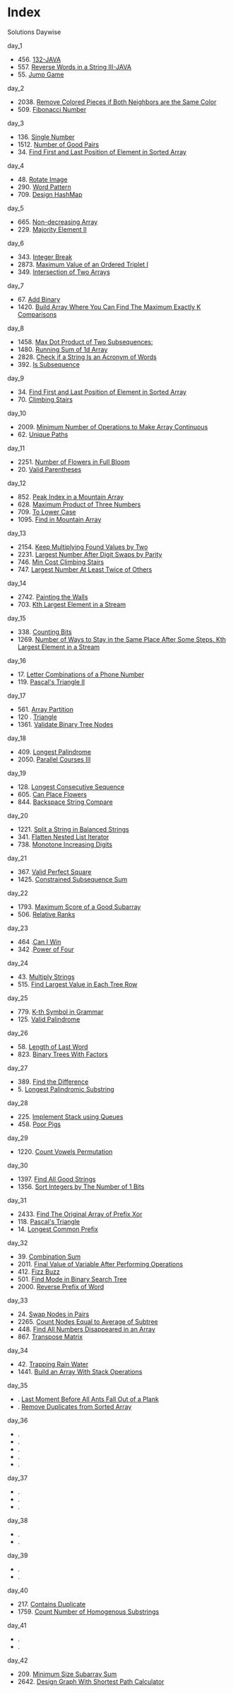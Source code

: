 # Index

Solutions Daywise

day_1
* 456\. [132-JAVA](https://github.com/shashank651156/75CodeStrong/blob/main/Code%20Challenges/132.java)
* 557\. [ Reverse Words in a String III-JAVA](https://github.com/shashank651156/75CodeStrong/blob/main/Code%20Challenges/557.java)
* 55\. [Jump Game](https://github.com/shashank651156/75CodeStrong/blob/main/Code%20Challenges/55-jumpGame.java)
  
day_2
* 2038\. [Remove Colored Pieces if Both Neighbors are the Same Color](https://github.com/shashank651156/75CodeStrong/blob/main/Code%20Challenges/day2/2038.java)
* 509\. [Fibonacci Number](https://github.com/shashank651156/75CodeStrong/blob/main/Code%20Challenges/day2/509_fibonacci.java)

day_3
* 136\. [Single Number](https://github.com/shashank651156/75CodeStrong/blob/main/Code%20Challenges/day%203/136_singleNumber.java)
* 1512\. [Number of Good Pairs](https://github.com/shashank651156/75CodeStrong/blob/main/Code%20Challenges/day%203/1512_numberOfGreatPairs.java)
* 34\. [Find First and Last Position of Element in Sorted Array](https://github.com/shashank651156/75CodeStrong/blob/main/Code%20Challenges/day%203/34.java)

day_4
* 48\. [Rotate Image](https://github.com/shashank651156/75CodeStrong/blob/main/Code%20Challenges/day%204/48.java)
* 290\. [Word Pattern](https://github.com/shashank651156/75CodeStrong/blob/main/Code%20Challenges/day%204/290.java)
* 709\. [Design HashMap](https://github.com/shashank651156/75CodeStrong/blob/main/Code%20Challenges/day%204/706.java)

day_5
* 665\. [Non-decreasing Array](https://github.com/shashank651156/75CodeStrong/blob/main/Code%20Challenges/day%205/665.java)
* 229\. [Majority Element II](https://github.com/shashank651156/75CodeStrong/blob/main/Code%20Challenges/day%205/229.java)

day_6
* 343\. [Integer Break](https://github.com/shashank651156/75CodeStrong/blob/main/Code%20Challenges/day%206/343.java)
* 2873\. [Maximum Value of an Ordered Triplet I](https://github.com/shashank651156/75CodeStrong/blob/main/Code%20Challenges/day%206/2873.java)
* 349\. [Intersection of Two Arrays](https://github.com/shashank651156/75CodeStrong/blob/main/Code%20Challenges/day%206/349.java)

day_7
* 67\. [Add Binary](https://github.com/shashank651156/75CodeStrong/blob/main/Code%20Challenges/day%207/67.java)
* 1420\. [Build Array Where You Can Find The Maximum Exactly K Comparisons](https://github.com/shashank651156/75CodeStrong/blob/main/Code%20Challenges/day%207/1420.java)

day_8
* 1458\. [Max Dot Product of Two Subsequences:](https://github.com/shashank651156/75CodeStrong/blob/main/Code%20Challenges/day%208/1458.java)
* 1480\. [Running Sum of 1d Array](https://github.com/shashank651156/75CodeStrong/blob/main/Code%20Challenges/day%208/1480.java)
* 2828\. [Check if a String Is an Acronym of Words](https://github.com/shashank651156/75CodeStrong/blob/main/Code%20Challenges/day%208/2828.java)
* 392\. [Is Subsequence](https://github.com/shashank651156/75CodeStrong/blob/main/Code%20Challenges/day%208/392.java)

day_9
* 34\. [Find First and Last Position of Element in Sorted Array](https://github.com/shashank651156/75CodeStrong/blob/main/Code%20Challenges/day%209/34.java)
* 70\. [Climbing Stairs](https://github.com/shashank651156/75CodeStrong/blob/main/Code%20Challenges/day%209/70.java)

day_10
* 2009\. [Minimum Number of Operations to Make Array Continuous](https://github.com/shashank651156/75CodeStrong/blob/main/Code%20Challenges/day%2010/2009.java)
* 62\. [Unique Paths](https://github.com/shashank651156/75CodeStrong/blob/main/Code%20Challenges/day%2010/62.java)

day_11
* 2251\. [Number of Flowers in Full Bloom](https://github.com/shashank651156/75CodeStrong/blob/main/Code%20Challenges/day%2011/2251.java)
* 20\. [Valid Parentheses](https://github.com/shashank651156/75CodeStrong/blob/main/Code%20Challenges/day%2011/20.java)

day_12
* 852\. [Peak Index in a Mountain Array](https://github.com/shashank651156/75CodeStrong/blob/main/Code%20Challenges/day%2012/852.java)
* 628\. [Maximum Product of Three Numbers](https://github.com/shashank651156/75CodeStrong/blob/main/Code%20Challenges/day%2012/628.java)
* 709\. [To Lower Case](https://github.com/shashank651156/75CodeStrong/blob/main/Code%20Challenges/day%2012/709.java)
* 1095\. [Find in Mountain Array](https://github.com/shashank651156/75CodeStrong/blob/main/Code%20Challenges/day%2012/1095.java)

day_13
* 2154\. [Keep Multiplying Found Values by Two](https://github.com/shashank651156/75CodeStrong/blob/main/Code%20Challenges/day%2013/2154.java)
* 2231\. [Largest Number After Digit Swaps by Parity](https://github.com/shashank651156/75CodeStrong/blob/main/Code%20Challenges/day%2013/2231.java)
* 746\. [Min Cost Climbing Stairs](https://github.com/shashank651156/75CodeStrong/blob/main/Code%20Challenges/day%2013/746.java)
* 747\. [Largest Number At Least Twice of Others](https://github.com/shashank651156/75CodeStrong/blob/main/Code%20Challenges/day%2013/747.java)

day_14
* 2742\. [Painting the Walls](https://github.com/shashank651156/75CodeStrong/blob/main/Code%20Challenges/day%2014/2742.java)
* 703\. [Kth Largest Element in a Stream](https://github.com/shashank651156/75CodeStrong/blob/main/Code%20Challenges/day%2014/703.java)

day_15
* 338\. [Counting Bits](https://github.com/shashank651156/75CodeStrong/blob/main/Code%20Challenges/day%2015/338.java)
* 1269\. [Number of Ways to Stay in the Same Place After Some Steps. Kth Largest Element in a Stream](https://github.com/shashank651156/75CodeStrong/blob/main/Code%20Challenges/day%2015/1269.java)

day_16
* 17\. [Letter Combinations of a Phone Number](https://github.com/shashank651156/75CodeStrong/blob/main/Code%20Challenges/day%2016/17.java)
* 119\. [Pascal's Triangle II](https://github.com/shashank651156/75CodeStrong/blob/main/Code%20Challenges/day%2016/119.java)

day_17
* 561\. [Array Partition](https://github.com/shashank651156/75CodeStrong/blob/main/Code%20Challenges/day%2017/561.java)
* 120 \. [Triangle](https://github.com/shashank651156/75CodeStrong/blob/main/Code%20Challenges/day%2017/120.java)
* 1361\. [Validate Binary Tree Nodes](https://github.com/shashank651156/75CodeStrong/blob/main/Code%20Challenges/day%2017/1361.java)

day_18
* 409\. [Longest Palindrome](https://github.com/shashank651156/75CodeStrong/blob/main/Code%20Challenges/day%2018/409.java)
* 2050\. [Parallel Courses III](https://github.com/shashank651156/75CodeStrong/blob/main/Code%20Challenges/day%2018/2050.java)

day_19
* 128\. [Longest Consecutive Sequence](https://github.com/shashank651156/75CodeStrong/blob/main/Code%20Challenges/day%2019/128.java)
* 605\. [Can Place Flowers](https://github.com/shashank651156/75CodeStrong/blob/main/Code%20Challenges/day%2019/605.java)
* 844\. [Backspace String Compare](https://github.com/shashank651156/75CodeStrong/blob/main/Code%20Challenges/day%2019/844.java)

day_20
* 1221\. [Split a String in Balanced Strings](https://github.com/shashank651156/75CodeStrong/blob/main/Code%20Challenges/day%2020/1221.java)
* 341\. [Flatten Nested List Iterator](https://github.com/shashank651156/75CodeStrong/blob/main/Code%20Challenges/day%2020/341.java)
* 738\. [Monotone Increasing Digits](https://github.com/shashank651156/75CodeStrong/blob/main/Code%20Challenges/day%2020/738.java)

day_21
* 367\. [Valid Perfect Square](https://github.com/shashank651156/75CodeStrong/blob/main/Code%20Challenges/day%2021/367.java)
* 1425\. [Constrained Subsequence Sum](https://github.com/shashank651156/75CodeStrong/blob/main/Code%20Challenges/day%2021/1425.java)

day_22
* 1793\. [Maximum Score of a Good Subarray](https://github.com/shashank651156/75CodeStrong/blob/main/Code%20Challenges/day%2022/1793.java)
* 506\. [Relative Ranks](https://github.com/shashank651156/75CodeStrong/blob/main/Code%20Challenges/day%2022/506.java)

day_23
* 464 \.[Can I Win](https://github.com/shashank651156/75CodeStrong/blob/main/Code%20Challenges/day%2023/464.java)
* 342 \.[Power of Four](https://github.com/shashank651156/75CodeStrong/blob/main/Code%20Challenges/day%2023/342.java)

day_24
* 43\. [Multiply Strings](https://github.com/shashank651156/75CodeStrong/blob/main/Code%20Challenges/day%2024/43.java)
* 515\. [Find Largest Value in Each Tree Row](https://github.com/shashank651156/75CodeStrong/blob/main/Code%20Challenges/day%2024/515.java)

day_25
* 779\. [K-th Symbol in Grammar](https://github.com/shashank651156/75CodeStrong/blob/main/Code%20Challenges/day%2025/779.java)
* 125\. [Valid Palindrome](https://github.com/shashank651156/75CodeStrong/blob/main/Code%20Challenges/day%2025/125.java)

day_26
* 58\. [Length of Last Word](https://github.com/shashank651156/75CodeStrong/blob/main/Code%20Challenges/day%2026/58.java)
* 823\. [Binary Trees With Factors](https://github.com/shashank651156/75CodeStrong/blob/main/Code%20Challenges/day%2026/823.java)

day_27
* 389\. [Find the Difference](https://github.com/shashank651156/75CodeStrong/blob/main/Code%20Challenges/day%2027/389.java)
* 5\. [Longest Palindromic Substring](https://github.com/shashank651156/75CodeStrong/blob/main/Code%20Challenges/day%2027/5.java)

day_28
* 225\. [Implement Stack using Queues](https://github.com/shashank651156/75CodeStrong/blob/main/Code%20Challenges/day%2028/225.java)
* 458\. [Poor Pigs](https://github.com/shashank651156/75CodeStrong/blob/main/Code%20Challenges/day%2028/458.java)

day_29
* 1220\. [Count Vowels Permutation](https://github.com/shashank651156/75CodeStrong/blob/main/Code%20Challenges/day%2029/1220.java)

day_30
* 1397\. [Find All Good Strings](https://github.com/shashank651156/75CodeStrong/blob/main/Code%20Challenges/day%2030/1397.java)
* 1356\. [Sort Integers by The Number of 1 Bits](https://github.com/shashank651156/75CodeStrong/blob/main/Code%20Challenges/day%2030/1356.java)

day_31
* 2433\. [Find The Original Array of Prefix Xor](https://github.com/shashank651156/75CodeStrong/blob/main/Code%20Challenges/day%2031/2433.java)
* 118\. [Pascal's Triangle](https://github.com/shashank651156/75CodeStrong/blob/main/Code%20Challenges/day%2031/118.java)
* 14\. [Longest Common Prefix](https://github.com/shashank651156/75CodeStrong/blob/main/Code%20Challenges/day%2031/14.java)

day_32
* 39\. [Combination Sum](https://github.com/shashank651156/75CodeStrong/blob/main/Code%20Challenges/day%2032/39.java)
* 2011\. [Final Value of Variable After Performing Operations](https://github.com/shashank651156/75CodeStrong/blob/main/Code%20Challenges/day%2032/2011.java)
* 412\. [Fizz Buzz](https://github.com/shashank651156/75CodeStrong/blob/main/Code%20Challenges/day%2032/412.java)
* 501\. [Find Mode in Binary Search Tree](https://github.com/shashank651156/75CodeStrong/blob/main/Code%20Challenges/day%2032/501.java)
* 2000\. [Reverse Prefix of Word](https://github.com/shashank651156/75CodeStrong/blob/main/Code%20Challenges/day%2032/2000.java)

day_33
* 24\. [Swap Nodes in Pairs](https://github.com/shashank651156/75CodeStrong/blob/main/Code%20Challenges/day%2033/24.java)
* 2265\. [Count Nodes Equal to Average of Subtree](https://github.com/shashank651156/75CodeStrong/blob/main/Code%20Challenges/day%2033/2265.java)
* 448\. [Find All Numbers Disappeared in an Array](https://github.com/shashank651156/75CodeStrong/blob/main/Code%20Challenges/day%2033/448.java)
* 867\. [Transpose Matrix](https://github.com/shashank651156/75CodeStrong/blob/main/Code%20Challenges/day%2033/867.java)

day_34
* 42\. [Trapping Rain Water](https://github.com/shashank651156/75CodeStrong/blob/main/Code%20Challenges/day%2034/42.java)
* 1441\. [Build an Array With Stack Operations](https://github.com/shashank651156/75CodeStrong/blob/main/Code%20Challenges/day%2034/1441.java)

day_35
* \. [Last Moment Before All Ants Fall Out of a Plank](https://github.com/shashank651156/75CodeStrong/blob/main/Code%20Challenges/day%2035/1503.java)
* \. [Remove Duplicates from Sorted Array](https://github.com/shashank651156/75CodeStrong/blob/main/Code%20Challenges/day%2035/26.java)

day_36
* \. []()
* \. []()
* \. []()
* \. []()
* \. []()

day_37
* \. []()
* \. []()
* \. []()

day_38
* \. []()
* \. []()

day_39
* \. []()
* \. []()

day_40
* 217\. [Contains Duplicate](https://github.com/shashank651156/75CodeStrong/blob/main/Code%20Challenges/day%2040/217.java)
* 1759\. [Count Number of Homogenous Substrings](https://github.com/shashank651156/75CodeStrong/blob/main/Code%20Challenges/day%2040/1759.java)

day_41
* \. []()
* \. []()

day_42
* 209\. [Minimum Size Subarray Sum](https://github.com/shashank651156/75CodeStrong/blob/main/Code%20Challenges/day%2042/209.py)
* 2642\. [Design Graph With Shortest Path Calculator](https://github.com/shashank651156/75CodeStrong/blob/main/Code%20Challenges/day%2042/2642.java)
